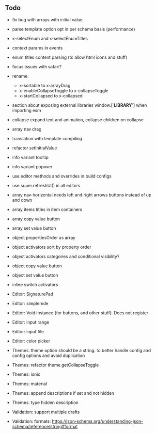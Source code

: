 ## Todo
- fix bug with arrays with initial value
- parse template option opt in per schema basis (performance)
- x-selectEnum and x-selectEnumTitles
- context params in events
- enum titles content parsing (to allow html icons and stuff)
- focus issues with safari?
- rename:
  - x-sortable to x-arrayDrag
  - x-enableCollapseToggle to x-collapseToggle
  - x-startCollapsed to x-collapsed
- section about exposing external libraries window.['__LIBRARY__'] when importing esm
- collapse expand text and animation, collapse children on collapse
- array nav drag
- translation with template compiling
- refactor setInitialValue
- info variant tooltip
- info variant popover
- use editor methods and overrides in build configs
- use super.refreshUI() in all editors

- array nav-horizontal needs left and right arrows buttons instead of up and down
- array items titles in item containers
- array copy value button
- array set value button

- object propertiesOrder as array
- object activators sort by property order
- object activators categories and conditional visibility?
- object copy value button
- object set value button
- inline switch activators

- Editor: SignaturePad
- Editor: simplemde
- Editor: Void instance (for buttons, and other stuff). Does not register
- Editor: input range
- Editor: input file
- Editor: color picker

- Themes: theme option should be a  string. to better handle config and config options and avoid duplication
- Themes: refactor theme.getCollapseToggle
- Themes: ionic
- Themes: material
- Themes: append descriptions if set and not hidden
- Themes: type hidden description

- Validation: support multiple drafts
- Validation: formats: https://json-schema.org/understanding-json-schema/reference/string#format

